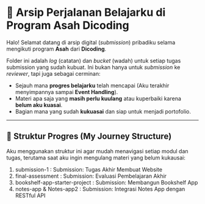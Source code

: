 # 🚀 Arsip Perjalanan Belajarku di Program Asah Dicoding

Halo! Selamat datang di arsip digital (*submission*) pribadiku selama mengikuti program **Asah** dari **Dicoding**.

Folder ini adalah *log* (catatan) dan *bucket* (wadah) untuk setiap tugas submission yang sudah kubuat. Ini bukan hanya untuk *submission* ke *reviewer*, tapi juga sebagai cerminan:
* Sejauh mana **progres belajarku** telah mencapai (Aku terakhir menyimpannya sampai **Event Handling**).
* Materi apa saja yang **masih perlu kuulang** atau kuperbaiki karena **belum aku kuasai**.
* Bagian mana yang sudah **kukuasai** dan siap untuk menjadi portofolio.

---

## 🧭 Struktur Progres (My Journey Structure)

Aku menggunakan struktur ini agar mudah menavigasi setiap modul dan tugas, terutama saat aku ingin mengulang materi yang belum kukausai:
1. submission-1 : Submission: Tugas Akhir Membuat Website
2. final-assessment : Submission: Evaluasi Pembelajaran Akhir
3. bookshelf-app-starter-project : Submission: Membangun Bookshelf App
4. notes-app & Notes-app2 : Submission: Integrasi Notes App dengan RESTful API 

